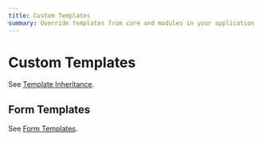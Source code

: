 ```yaml
---
title: Custom Templates
summary: Override templates from core and modules in your application
---
```

# Custom Templates

See [Template Inheritance](../templates).

## Form Templates

See [Form Templates](../forms/form_templates).
